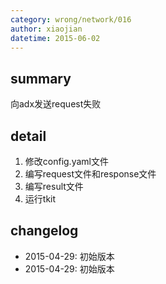 ```yaml
---
category: wrong/network/016
author: xiaojian
datetime: 2015-06-02
---
```


## summary

向adx发送request失败

## detail

1. 修改config.yaml文件
1. 编写request文件和response文件
1. 编写result文件
1. 运行tkit

## changelog

- 2015-04-29: 初始版本
- 2015-04-29: 初始版本